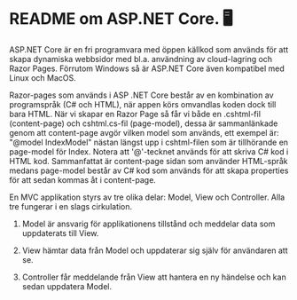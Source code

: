 # README om ASP.NET Core. 🖥️

ASP.NET Core är en fri programvara med öppen källkod som används för att skapa 
dynamiska webbsidor med bl.a. användning av cloud-lagring och Razor Pages.
Förrutom Windows så är ASP.NET Core även kompatibel med Linux och MacOS.

Razor-pages som används i ASP .NET Core består av en kombination av programspråk (C# och HTML), när appen körs omvandlas koden dock
till bara HTML. När vi skapar en Razor Page så får vi både en .cshtml-fil (content-page) och cshtml.cs-fil (page-model), dessa är sammanlänkade 
genom att content-page avgör vilken model som används, ett exempel är: "@model IndexModel" nästan längst upp i cshtml-filen som är 
tillhörande en page-model för Index. Notera att '@'-tecknet används för att skriva C# kod i HTML kod.
Sammanfattat är content-page sidan som använder HTML-språk medans page-model består av C# kod som används för att skapa 
properties för att sedan kommas åt i content-page.

En MVC applikation styrs av tre olika delar: Model, View och Controller.
Alla tre fungerar i en slags cirkulation.

1. Model är ansvarig för applikationens tillstånd och meddelar
   data som uppdaterats till View.

2. View hämtar data från Model och uppdaterar sig själv
   för användaren att se.

3. Controller får meddelande från View att hantera
   en ny händelse och kan sedan uppdatera Model.
